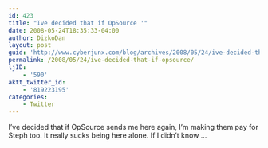 ```yaml
---
id: 423
title: "Ive decided that if OpSource '"
date: 2008-05-24T18:35:33-04:00
author: DizkoDan
layout: post
guid: 'http://www.cyberjunx.com/blog/archives/2008/05/24/ive-decided-that-if-opsource/'
permalink: /2008/05/24/ive-decided-that-if-opsource/
ljID:
    - '590'
aktt_twitter_id:
    - '819223195'
categories:
    - Twitter
---
```


I’ve decided that if OpSource sends me here again, I’m making them pay for Steph too. It really sucks being here alone. If I didn’t know …
